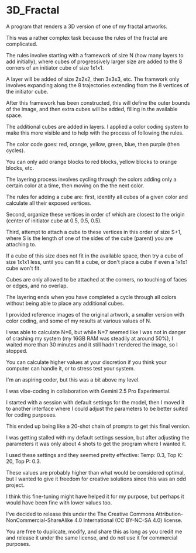 # 3D_Fractal

A program that renders a 3D version of one of my fractal artworks.

This was a rather complex task because the rules of the fractal are complicated.

The rules involve starting with a framework of size N (how many layers to add initially), where cubes of progressively larger size are added to the 8 corners of an initiator cube of size 1x1x1.

A layer will be added of size 2x2x2, then 3x3x3, etc. The framwork only involves expanding along the 8 trajectories extending from the 8 vertices of the initiator cube.

After this framework has been constructed, this will define the outer bounds of the image, and then extra cubes will be added, filling in the available space.

The additional cubes are added in layers. I applied a color coding system to make this more visible and to help with the process of following the rules.

The color code goes: red, orange, yellow, green, blue, then purple (then cycles).

You can only add orange blocks to red blocks, yellow blocks to orange blocks, etc.

The layering process involves cycling through the colors adding only a certain color at a time, then moving on the the next color. 

The rules for adding a cube are: first, identify all cubes of a given color and calculate all their exposed vertices.

Second, organize these vertices in order of which are closest to the origin (center of initiator cube at 0.5, 0.5, 0.5).

Third, attempt to attach a cube to these vertices in this order of size S+1, where S is the length of one of the sides of the cube (parent) you are attaching to.

If a cube of this size does not fit in the available space, then try a cube of size 1x1x1 less, until you can fit a cube, or don't place a cube if even a 1x1x1 cube won't fit.

Cubes are only allowed to be attached at the corners, no touching of faces or edges, and no overlap. 

The layering ends when you have completed a cycle through all colors without being able to place any additional cubes.

I provided reference images of the original artwork, a smaller version with color coding, and some of my results at various values of N.

I was able to calculate N=6, but while N=7 seemed like I was not in danger of crashing my system (my 16GB RAM was steadily at around 50%), I waited more than 30 minutes and it still hadn't rendered the image, so I stopped.

You can calculate higher values at your discretion if you think your computer can handle it, or to stress test your system. 

I'm an aspiring coder, but this was a bit above my level. 

I was vibe-coding in collaboration with Gemini 2.5 Pro Experimental.

I started with a session with default settings for the model, then I moved it to another interface where I could adjust the parameters to be better suited for coding purposes. 

This ended up being like a 20-shot chain of prompts to get this final version.

I was getting stalled with my default settings session, but after adjusting the parameters it was only about 4 shots to get the program where I wanted it.

I used these settings and they seemed pretty effective: Temp: 0.3, Top K: 20, Top P: 0.3.

These values are probably higher than what would be considered optimal, but I wanted to give it freedom for creative solutions since this was an odd project.

I think this fine-tuning might have helped it for my purpose, but perhaps it would have been fine with lower values too. 

I've decided to release this under the The Creative Commons Attribution-NonCommercial-ShareAlike 4.0 International (CC BY-NC-SA 4.0) license.

You are free to duplicate, modify, and share this as long as you credit me and release it under the same license, and do not use it for commercial purposes. 
